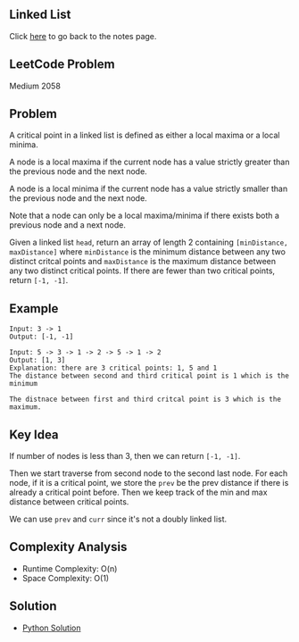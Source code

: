 ## Linked List
Click [here](../notes.md) to go back to the notes page.

## LeetCode Problem
Medium 2058

## Problem
A critical point in a linked list is defined as either a local maxima or a local minima.

A node is a local maxima if the current node has a value strictly greater than the previous node and the next node.

A node is a local minima if the current node has a value strictly smaller than the previous node and the next node.

Note that a node can only be a local maxima/minima if there exists both a previous node and a next node.

Given a linked list `head`, return an array of length 2 containing `[minDistance, maxDistance]` where `minDistance` is the minimum distance between any two distinct critcal points and `maxDistance` is the maximum distance between any two distinct critical points. If there are fewer than two critical points, return `[-1, -1]`.

## Example
```
Input: 3 -> 1
Output: [-1, -1]

Input: 5 -> 3 -> 1 -> 2 -> 5 -> 1 -> 2
Output: [1, 3]
Explanation: there are 3 critical points: 1, 5 and 1
The distance between second and third critical point is 1 which is the minimum

The distnace between first and third critcal point is 3 which is the maximum.
```

## Key Idea
If number of nodes is less than 3, then we can return `[-1, -1]`.

Then we start traverse from second node to the second last node. For each node, if it is a critical point, we store the `prev` be the prev distance if there is already a critical point before. Then we keep track of the min and max distance between critical points.

We can use `prev` and `curr` since it's not a doubly linked list.

## Complexity Analysis
- Runtime Complexity: O(n)
- Space Complexity: O(1)

## Solution
- [Python Solution](./solution.py)